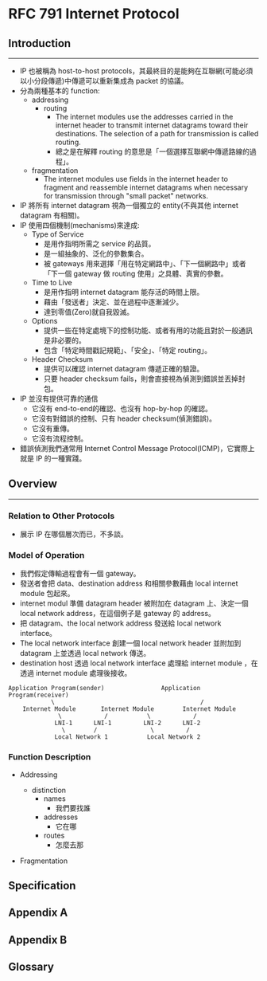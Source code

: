 # RFC 791 Internet Protocol

## Introduction

---

- IP 也被稱為 host-to-host protocols，其最終目的是能夠在互聯網(可能必須以小分段傳遞)中傳遞可以重新集成為 packet 的協議。
- 分為兩種基本的 function:
  - addressing
    - routing
      - The internet modules use the addresses carried in the internet header to transmit internet datagrams toward their destinations. The selection of a path for transmission is called routing.
      - 總之是在解釋 routing 的意思是「一個選擇互聯網中傳遞路線的過程」。
  - fragmentation
    - The internet modules use fields in the internet header to fragment and reassemble internet datagrams when necessary for transmission through "small packet" networks.
- IP 將所有 internet datagram 視為一個獨立的 entity(不與其他 internet datagram 有相關)。
- IP 使用四個機制(mechanisms)來達成:
  - Type of Service
    - 是用作指明所需之 service 的品質。
    - 是一組抽象的、泛化的參數集合。
    - 被 gateways 用來選擇「用在特定網路中」、「下一個網路中」或者「下一個 gateway 做 routing 使用」之具體、真實的參數。
  - Time to Live
    - 是用作指明 internet datagram 能存活的時間上限。
    - 藉由「發送者」決定、並在過程中逐漸減少。
    - 達到零值(Zero)就自我毀滅。
  - Options
    - 提供一些在特定處境下的控制功能、或者有用的功能且對於一般通訊是非必要的。
    - 包含「特定時間戳記規範」、「安全」、「特定 routing」。
  - Header Checksum
    - 提供可以確認 internet datagram 傳遞正確的驗證。
    - 只要 header checksum fails，則會直接視為偵測到錯誤並丟掉封包。
- IP 並沒有提供可靠的通信
  - 它沒有 end-to-end的確認、也沒有 hop-by-hop 的確認。
  - 它沒有對錯誤的控制、只有 header checksum(偵測錯誤)。
  - 它沒有重傳。
  - 它沒有流程控制。
- 錯誤偵測我們通常用 Internet Control Message Protocol(ICMP)，它實際上就是 IP 的一種實踐。

## Overview

---

### Relation to Other Protocols

- 展示 IP 在哪個層次而已，不多談。

### Model of Operation

- 我們假定傳輸過程會有一個 gateway。
- 發送者會把 data、destination address 和相關參數藉由 local internet module 包起來。
- internet modul 準備 datagram header 被附加在 datagram 上、決定一個 local network address，在這個例子是 gateway 的 address。
- 把 datagram、the local network address 發送給 local network interface。
- The local network interface 創建一個 local network header 並附加到 datagram 上並透過 local network 傳送。
- destination host 透過 local network interface 處理給 internet module ，在透過 internet module 處理後接收。

```
Application Program(sender)                Application Program(receiver)
            \                                         /
    Internet Module       Internet Module        Internet Module
              \            /           \            /
             LNI-1      LNI-1         LNI-2      LNI-2
               \        /               \         /
             Local Network 1           Local Network 2
```
### Function Description

- Addressing
  - distinction
    - names
      - 我們要找誰
    - addresses
      - 它在哪
    - routes
      - 怎麼去那

- Fragmentation

## Specification

## Appendix A

## Appendix B

## Glossary